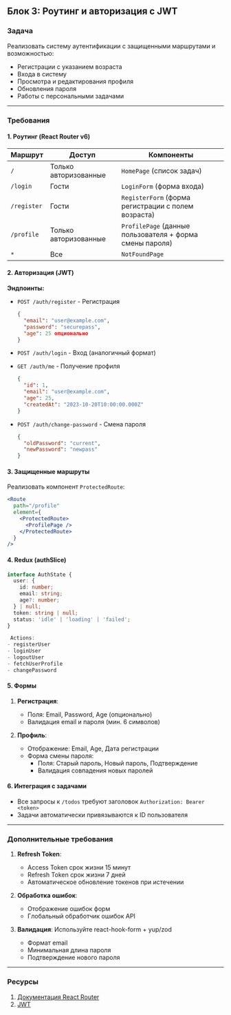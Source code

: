 ## Блок 3: Роутинг и авторизация с JWT

 ### Задача
 Реализовать систему аутентификации с защищенными маршрутами и возможностью:
 - Регистрации с указанием возраста
 - Входа в систему
 - Просмотра и редактирования профиля
 - Обновления пароля
 - Работы с персональными задачами

 ---

 ### Требования

 #### 1. Роутинг (React Router v6)
 | Маршрут | Доступ | Компоненты |
 |---------|--------|------------|
 | `/` | Только авторизованные | `HomePage` (список задач) |
 | `/login` | Гости | `LoginForm` (форма входа) |
 | `/register` | Гости | `RegisterForm` (форма регистрации с полем возраста) |
 | `/profile` | Только авторизованные | `ProfilePage` (данные пользователя + форма смены пароля) |
 | `*` | Все | `NotFoundPage` |

 #### 2. Авторизация (JWT)
 **Эндпоинты:**
 - `POST /auth/register` - Регистрация
   ```json
   {
     "email": "user@example.com",
     "password": "securepass",
     "age": 25 опционально
   }
   ```
   
 - `POST /auth/login` - Вход (аналогичный формат)
   
 - `GET /auth/me` - Получение профиля
   ```json
   {
     "id": 1,
     "email": "user@example.com",
     "age": 25,
     "createdAt": "2023-10-20T10:00:00.000Z"
   }
   ```

 - `POST /auth/change-password` - Смена пароля
   ```json
   {
     "oldPassword": "current",
     "newPassword": "newpass"
   }
   ```

 #### 3. Защищенные маршруты
 Реализовать компонент `ProtectedRoute`:
 ```jsx
 <Route 
   path="/profile" 
   element={
     <ProtectedRoute>
       <ProfilePage />
     </ProtectedRoute>
   } 
 />
 ```

 #### 4. Redux (authSlice)
 ```typescript
 interface AuthState {
   user: {
     id: number;
     email: string;
     age?: number;
   } | null;
   token: string | null;
   status: 'idle' | 'loading' | 'failed';
 }

  Actions:
 - registerUser
 - loginUser
 - logoutUser
 - fetchUserProfile
 - changePassword
 ```

 #### 5. Формы
 1. **Регистрация**:
    - Поля: Email, Password, Age (опционально)
    - Валидация email и пароля (мин. 6 символов)

 2. **Профиль**:
    - Отображение: Email, Age, Дата регистрации
    - Форма смены пароля:
      - Поля: Старый пароль, Новый пароль, Подтверждение
      - Валидация совпадения новых паролей

 #### 6. Интеграция с задачами
 - Все запросы к `/todos` требуют заголовок `Authorization: Bearer <token>`
 - Задачи автоматически привязываются к ID пользователя

 ---

 ### Дополнительные требования
 1. **Refresh Token**:
    - Access Token срок жизни 15 минут
    - Refresh Token срок жизни 7 дней
    - Автоматическое обновление токенов при истечении

 2. **Обработка ошибок**:
    - Отображение ошибок форм
    - Глобальный обработчик ошибок API

 3. **Валидация**: Используйте react-hook-form + yup/zod
    - Формат email
    - Минимальная длина пароля
    - Подтверждение нового пароля

 ---

 ### Ресурсы
 1. [Документация React Router](https://reactrouter.com/)
 2. [JWT](https://habr.com/ru/articles/340146/)
